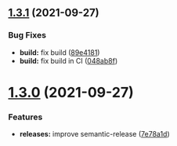 ## [1.3.1](https://github.com/gmencz/faunadb/compare/v1.3.0...v1.3.1) (2021-09-27)

### Bug Fixes

- **build:** fix build ([89e4181](https://github.com/gmencz/faunadb/commit/89e4181adc05dc1d0cf02a28695c62ee425e3a4a))
- **build:** fix build in CI ([048ab8f](https://github.com/gmencz/faunadb/commit/048ab8f08297c55aa6a49ffc331073774413734c))

# [1.3.0](https://github.com/gmencz/faunadb/compare/v1.2.1...v1.3.0) (2021-09-27)

### Features

- **releases:** improve semantic-release ([7e78a1d](https://github.com/gmencz/faunadb/commit/7e78a1d33cc1fbe7bff982875f851c9ffb120f7d))
